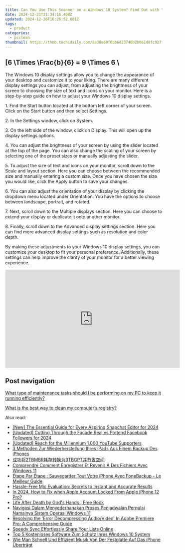 ```yaml
---
title: Can You Use This Scanner on a Windows 10 System? Find Out with YL Software Solutions
date: 2024-12-21T21:34:16.408Z
updated: 2024-12-26T16:26:52.601Z
tags:
  - product
categories:
  - pcclean
thumbnail: https://thmb.techidaily.com/8a38e69f6bb6d23740b2b061d8fc927f2b1d57e63f504706f437480fcde8cc73.jpg
---
```


## \[6 \Times \Frac{b}{6} = 9 \Times 6 \

The Windows 10 display settings allow you to change the appearance of your desktop and customize it to your liking. There are many different display settings you can adjust, from adjusting the brightness of your screen to choosing the size of text and icons on your monitor. Here is a step-by-step guide on how to adjust your Windows 10 display settings. 

1\. Find the Start button located at the bottom left corner of your screen. Click on the Start button and then select Settings.

2\. In the Settings window, click on System.

3\. On the left side of the window, click on Display. This will open up the display settings options. 

4\. You can adjust the brightness of your screen by using the slider located at the top of the page. You can also change the scaling of your screen by selecting one of the preset sizes or manually adjusting the slider.

5\. To adjust the size of text and icons on your monitor, scroll down to the Scale and layout section. Here you can choose between the recommended size and manually entering a custom size. Once you have chosen the size you would like, click the Apply button to save your changes.

6\. You can also adjust the orientation of your display by clicking the dropdown menu located under Orientation. You have the options to choose between landscape, portrait, and rotated.

7\. Next, scroll down to the Multiple displays section. Here you can choose to extend your display or duplicate it onto another monitor.

8\. Finally, scroll down to the Advanced display settings section. Here you can find more advanced display settings such as resolution and color depth. 

By making these adjustments to your Windows 10 display settings, you can customize your desktop to fit your personal preference. Additionally, these settings can help improve the clarity of your monitor for a better viewing experience.

<!-- affiliate ads begin -->
<iframe width="560" height="315" src="https://www.youtube.com/embed/HtM7d4dpN1I?si=2vN_xgVGD4eYGORu" title="YouTube video player" frameborder="0" allow="accelerometer; autoplay; clipboard-write; encrypted-media; gyroscope; picture-in-picture; web-share" referrerpolicy="strict-origin-when-cross-origin" allowfullscreen></iframe>
<!-- affiliate ads end -->

## Post navigation

[What type of maintenance tasks should I be performing on my PC to keep it running efficiently?](https://tools.techidaily.com/pcclean/products/)

[What is the best way to clean my computer’s registry?](https://tools.techidaily.com/pcclean/products/)

<ins class="adsbygoogle"
     style="display:block"
     data-ad-format="autorelaxed"
     data-ad-client="ca-pub-7571918770474297"
     data-ad-slot="1223367746"></ins>

<ins class="adsbygoogle"
     style="display:block"
     data-ad-client="ca-pub-7571918770474297"
     data-ad-slot="8358498916"
     data-ad-format="auto"
     data-full-width-responsive="true"></ins>

<span class="atpl-alsoreadstyle">Also read:</span>
<div><ul>
<li><a href="https://snapchat-videos.techidaily.com/new-the-essential-guide-for-every-aspiring-snapchat-editor-for-2024/"><u>[New] The Essential Guide for Every Aspiring Snapchat Editor for 2024</u></a></li>
<li><a href="https://facebook-clips.techidaily.com/updated-cutting-through-the-facade-real-vs-pretend-facebook-followers-for-2024/"><u>[Updated] Cutting Through the Facade Real vs Pretend Facebook Followers for 2024</u></a></li>
<li><a href="https://youtube-web.techidaily.com/ed-reach-for-the-millennium-1000-youtube-supporters/"><u>[Updated] Reach for the Millennium 1,000 YouTube Supporters</u></a></li>
<li><a href="https://discover-bits.techidaily.com/3-methoden-zur-wiederherstellung-ihres-ipads-aus-einem-backup-des-iphones/"><u>3 Methoden Zur Wiederherstellung Ihres iPads Aus Einem Backup Des iPhones</u></a></li>
<li><a href="https://discover-bits.techidaily.com/2tbmbr3tbgpt/"><u>成功将2TBMBR耗存转换为3TBGPT并节省空间</u></a></li>
<li><a href="https://discover-bits.techidaily.com/comprendre-comment-enregistrer-et-revenir-a-des-fichiers-avec-windows-11/"><u>Comprendre Comment Enregistrer Et Revenir À Des Fichiers Avec Windows 11</u></a></li>
<li><a href="https://discover-bits.techidaily.com/etape-par-etape-sauvegarder-tout-votre-iphone-avec-fonebackup-le-meilleur-guide/"><u>Étape Par Étape : Sauvegarder Tout Votre iPhone Avec FoneBackup - Le Meilleur Guide</u></a></li>
<li><a href="https://sound-issues.techidaily.com/hassle-free-mic-evaluation-secrets-to-instant-and-accurate-results/"><u>Hassle-Free Mic Evaluation: Secrets to Instant and Accurate Results</u></a></li>
<li><a href="https://apple-account.techidaily.com/in-2024-how-to-fix-when-apple-account-locked-from-apple-iphone-12-pro-by-drfone-ios/"><u>In 2024, How to Fix when Apple Account Locked From Apple iPhone 12 Pro?</u></a></li>
<li><a href="https://novels-ebooks.techidaily.com/210352814-9781649527615-life-after-death-by-gods-hands/"><u>Life After Death by God's Hands | Free Book</u></a></li>
<li><a href="https://discover-bits.techidaily.com/navigasi-dalam-menyederhanakan-proses-penjadwalan-pernulai-namainya-sistem-operasi-windows-11/"><u>Navigasi Dalam Menyederhanakan Proses Penjadwalan Pernulai Namainya Sistem Operasi Windows 11</u></a></li>
<li><a href="https://some-approaches.techidaily.com/resolving-the-error-decompressing-audiovideo-in-adobe-premiere-pro-a-comprehensive-guide/"><u>Resolving the 'Error Decompressing Audio/Video' In Adobe Premiere Pro: A Comprehensive Guide</u></a></li>
<li><a href="https://youtube-clips.techidaily.com/speedy-sync-effortlessly-share-your-lists-online/"><u>Speedy Sync Effortlessly Share Your Lists Online</u></a></li>
<li><a href="https://discover-bits.techidaily.com/top-5-kostenloses-software-zum-schutz-ihres-windows-10-system/"><u>Top 5 Kostenloses Software Zum Schutz Ihres Windows 10 System</u></a></li>
<li><a href="https://discover-bits.techidaily.com/wie-man-schnell-und-effizient-musik-von-der-festplatte-auf-das-iphone-ubertragt/"><u>Wie Man Schnell Und Effizient Musik Von Der Festplatte Auf Das iPhone Überträgt</u></a></li>
</ul></div>

